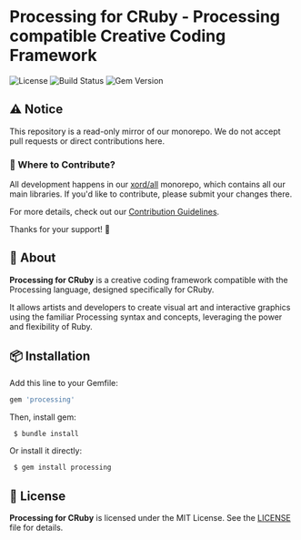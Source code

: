 # Processing for CRuby - Processing compatible Creative Coding Framework

![License](https://img.shields.io/github/license/xord/processing)
![Build Status](https://github.com/xord/processing/actions/workflows/test.yml/badge.svg)
![Gem Version](https://badge.fury.io/rb/processing.svg)

## ⚠️  Notice

This repository is a read-only mirror of our monorepo.
We do not accept pull requests or direct contributions here.

### 🔄 Where to Contribute?

All development happens in our [xord/all](https://github.com/xord/all) monorepo, which contains all our main libraries.
If you'd like to contribute, please submit your changes there.

For more details, check out our [Contribution Guidelines](./CONTRIBUTING.md).

Thanks for your support! 🙌

## 🚀 About

**Processing for CRuby** is a creative coding framework compatible with the Processing language, designed specifically for CRuby.

It allows artists and developers to create visual art and interactive graphics using the familiar Processing syntax and concepts, leveraging the power and flexibility of Ruby.

## 📦 Installation

Add this line to your Gemfile:
```ruby
gem 'processing'
```

Then, install gem:
```bash
 $ bundle install
```

Or install it directly:
```bash
 $ gem install processing
```

## 📜 License

**Processing for CRuby** is licensed under the MIT License.
See the [LICENSE](./LICENSE) file for details.
